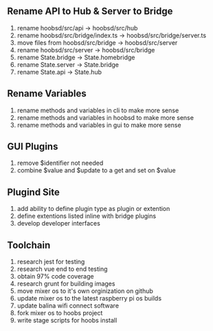 ## Rename API to Hub & Server to Bridge

1. rename hoobsd/src/api -> hoobsd/src/hub
2. rename hoobsd/src/bridge/index.ts -> hoobsd/src/bridge/server.ts
3. move files from hoobsd/src/bridge -> hoobsd/src/server
4. rename hoobsd/src/server -> hoobsd/src/bridge
5. rename State.bridge -> State.homebridge
6. rename State.server -> State.bridge
7. rename State.api -> State.hub

## Rename Variables

1. rename methods and variables in cli to make more sense
2. rename methods and variables in hoobsd to make more sense
3. rename methods and variables in gui to make more sense

## GUI Plugins

1. remove $identifier not needed
2. combine $value and $update to a get and set on $value

## Plugind Site

1. add ability to define plugin type as plugin or extention
2. define extentions listed inline with bridge plugins
3. develop developer interfaces

## Toolchain

1. research jest for testing
2. research vue end to end testing
3. obtain 97% code coverage
4. research grunt for building images
5. move mixer os to it's own orginization on github
6. update mixer os to the latest raspberry pi os builds
7. update balina wifi connect software
8. fork mixer os to hoobs project
9. write stage scripts for hoobs install
